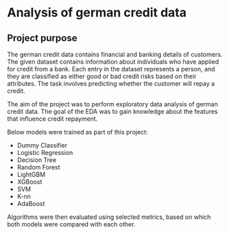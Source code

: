 # Analysis of german credit data

## Project purpose
The german credit data contains financial and banking details of customers.
The given dataset contains information about individuals who have applied for credit from a bank.
Each entry in the dataset represents a person, and they are classified as either good or bad credit risks based on their attributes.
The task involves predicting whether the customer will repay a credit.

The aim of the project was to perform exploratory data analysis of german credit data.
The goal of the EDA was to gain knowledge about the features that influence credit repayment.

Below models were trained as part of this project:

- Dummy Classifier
- Logistic Regression 
- Decision Tree
- Random Forest 
- LightGBM 
- XGBoost 
- SVM 
- K-nn
- AdaBoost

Algorithms were then evaluated using selected metrics, based on which both models were compared with each other.
